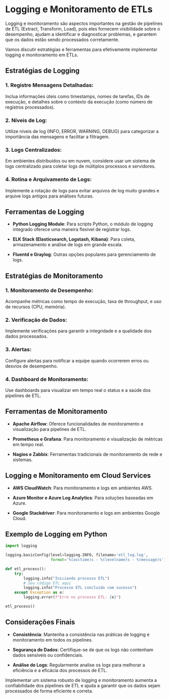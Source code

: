 # Logging e Monitoramento de ETLs

Logging e monitoramento são aspectos importantes na gestão de pipelines de ETL (Extract, Transform, Load), pois eles fornecem visibilidade sobre o desempenho, ajudam a identificar e diagnosticar problemas, e garantem que os dados estão sendo processados corretamente.

Vamos discutir estratégias e ferramentas para efetivamente implementar logging e monitoramento em ETLs.

## Estratégias de Logging

### 1. Registre Mensagens Detalhadas:
Inclua informações úteis como timestamps, nomes de tarefas, IDs de execução, e detalhes sobre o contexto da execução (como número de registros processados).

### 2. Níveis de Log:
Utilize níveis de log (INFO, ERROR, WARNING, DEBUG) para categorizar a importância das mensagens e facilitar a filtragem.

### 3. Logs Centralizados:
Em ambientes distribuídos ou em nuvem, considere usar um sistema de logs centralizado para coletar logs de múltiplos processos e servidores.

### 4. Rotina e Arquivamento de Logs:
Implemente a rotação de logs para evitar arquivos de log muito grandes e arquive logs antigos para análises futuras.

## Ferramentas de Logging

- **Python Logging Module**: Para scripts Python, o módulo de logging integrado oferece uma maneira flexível de registrar logs.

- **ELK Stack (Elasticsearch, Logstash, Kibana)**: Para coleta, armazenamento e análise de logs em grande escala.

- **Fluentd e Graylog**: Outras opções populares para gerenciamento de logs.

## Estratégias de Monitoramento

### 1. Monitoramento de Desempenho:
Acompanhe métricas como tempo de execução, taxa de throughput, e uso de recursos (CPU, memória).

### 2. Verificação de Dados:
Implemente verificações para garantir a integridade e a qualidade dos dados processados.

### 3. Alertas:
Configure alertas para notificar a equipe quando ocorrerem erros ou desvios de desempenho.

### 4. Dashboard de Monitoramento:
Use dashboards para visualizar em tempo real o status e a saúde dos pipelines de ETL.

## Ferramentas de Monitoramento

- **Apache Airflow**: Oferece funcionalidades de monitoramento e visualização para pipelines de ETL.

- **Prometheus e Grafana**: Para monitoramento e visualização de métricas em tempo real.

- **Nagios e Zabbix**: Ferramentas tradicionais de monitoramento de rede e sistemas.

## Logging e Monitoramento em Cloud Services

- **AWS CloudWatch**: Para monitoramento e logs em ambientes AWS.

- **Azure Monitor e Azure Log Analytics**: Para soluções baseadas em Azure.

- **Google Stackdriver**: Para monitoramento e logs em ambientes Google Cloud.

## Exemplo de Logging em Python

```python
import logging

logging.basicConfig(level=logging.INFO, filename='etl_log.log', 
                    format='%(asctime)s - %(levelname)s - %(message)s')

def etl_process():
    try:
        logging.info("Iniciando processo ETL")
        # Seu código ETL aqui
        logging.info("Processo ETL concluído com sucesso")
    except Exception as e:
        logging.error(f"Erro no processo ETL: {e}")

etl_process()
```

## Considerações Finais

- **Consistência**: Mantenha a consistência nas práticas de logging e monitoramento em todos os pipelines.

- **Segurança de Dados**: Certifique-se de que os logs não contenham dados sensíveis ou confidenciais.

- **Análise de Logs**: Regularmente analise os logs para melhorar a eficiência e a eficácia dos processos de ETL.

Implementar um sistema robusto de logging e monitoramento aumenta a confiabilidade dos pipelines de ETL e ajuda a garantir que os dados sejam processados de forma eficiente e correta.
